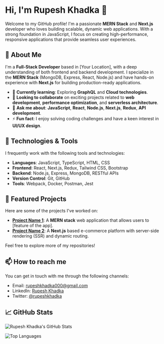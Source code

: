 # Hi, I'm Rupesh Khadka 👋

Welcome to my GitHub profile! I'm a passionate **MERN Stack** and **Next.js** developer who loves building scalable, dynamic web applications. With a strong foundation in JavaScript, I focus on creating high-performance, responsive applications that provide seamless user experiences.

## 🚀 About Me

I'm a **Full-Stack Developer** based in [Your Location], with a deep understanding of both frontend and backend development. I specialize in the **MERN Stack** (MongoDB, Express, React, Node.js) and have hands-on experience with **Next.js** for building production-ready applications.

- 🌱 **Currently learning**: Exploring **GraphQL** and **Cloud technologies**.
- 👯 **Looking to collaborate** on exciting projects related to **web development**, **performance optimization**, and **serverless architecture**.
- 💬 **Ask me about**: **JavaScript**, **React**, **Node.js**, **Next.js**, **Redux**, **API development**.
- ⚡ **Fun fact**: I enjoy solving coding challenges and have a keen interest in **UI/UX design**.

## 🔧 Technologies & Tools

I frequently work with the following tools and technologies:

- **Languages**: JavaScript, TypeScript, HTML, CSS
- **Frontend**: React, Next.js, Redux, Tailwind CSS, Bootstrap
- **Backend**: Node.js, Express, MongoDB, RESTful APIs
- **Version Control**: Git, GitHub
- **Tools**: Webpack, Docker, Postman, Jest

## 📂 Featured Projects

Here are some of the projects I've worked on:

- [**Project Name 1**](link-to-project): A **MERN stack** web application that allows users to [feature of the app].
- [**Project Name 2**](link-to-project): A **Next.js** based e-commerce platform with server-side rendering (SSR) and dynamic routing.

Feel free to explore more of my repositories!

## 📫 How to reach me

You can get in touch with me through the following channels:

- Email: [rupeshkhadka000@gmail.com](mailto:rupeshkhadka000@gmail.com)
- LinkedIn: [Rupesh Khadka](https://www.linkedin.com/in/rupeshkhadka)
- Twitter: [@rupeshkhadka](https://twitter.com/rupeshkhadka)

## 📈 GitHub Stats

![Rupesh Khadka's GitHub Stats](https://github-readme-stats.vercel.app/api?username=Rupesh-Khadka&show_icons=true&count_private=true&hide_title=true&theme=dark)

![Top Languages](https://github-readme-stats.vercel.app/api/top-langs/?username=Rupesh-Khadka&layout=compact&theme=dark)

